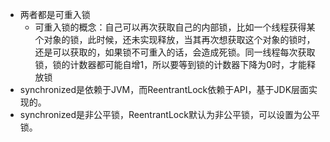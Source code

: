 + 两者都是可重入锁
  + 可重入锁的概念：自己可以再次获取自己的内部锁，比如一个线程获得某个对象的锁，此时候，还未实现释放，当其再次想获取这个对象的锁时，还是可以获取的，如果锁不可重入的话，会造成死锁。同一线程每次获取锁，锁的计数器都可能自增1，所以要等到锁的计数器下降为0时，才能释放锁
+ synchronized是依赖于JVM，而ReentrantLock依赖于API，基于JDK层面实现的。
+ synchronized是非公平锁，ReentrantLock默认为非公平锁，可以设置为公平锁。
